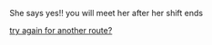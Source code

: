 She says yes!! you will meet her after her shift ends

[try again for another route?](CYOAdsim/decision.md)

